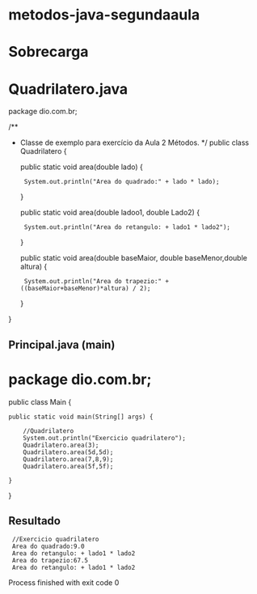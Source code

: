 # metodos-java-segundaaula
# Sobrecarga
# Quadrilatero.java
package dio.com.br;

/**
 * Classe de exemplo para exercício da Aula 2 Métodos.
  */
public class Quadrilatero {

    public static void area(double lado) {

        System.out.println("Area do quadrado:" + lado * lado);
    }

    public static void area(double ladoo1, double Lado2) {

        System.out.println("Area do retangulo: + lado1 * lado2");
    }

    public static void area(double baseMaior, double baseMenor,double altura) {

        System.out.println("Area do trapezio:" + ((baseMaior+baseMenor)*altura) / 2);
    }

}
## Principal.java (main)
# package dio.com.br;

public class Main {

    public static void main(String[] args) {

        //Quadrilatero
        System.out.println("Exercicio quadrilatero");
        Quadrilatero.area(3);
        Quadrilatero.area(5d,5d);
        Quadrilatero.area(7,8,9);
        Quadrilatero.area(5f,5f);

    }
}
## Resultado

     //Exercicio quadrilatero
     Area do quadrado:9.0
     Area do retangulo: + lado1 * lado2
     Area do trapezio:67.5
     Area do retangulo: + lado1 * lado2

Process finished with exit code 0
